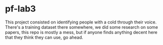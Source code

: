 # pf-lab3

This project consisted on identifying people with a cold through their voice.
There's a training dataset there somewhere, we did some research on some papers, this repo is mostly a mess, but if anyone finds anything decent here that they think they can use, go ahead.
